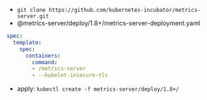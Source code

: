 
* `git clone https://github.com/kubernetes-incubator/metrics-server.git`
* @metrics-server/deploy/1.8+/metrics-server-deployment.yaml
```yaml
spec:
  template:
    spec:
      containers:
        command:
        - /metrics-server
        - --kubelet-insecure-tls
```
* apply: `kubectl create -f metrics-server/deploy/1.8+/`
